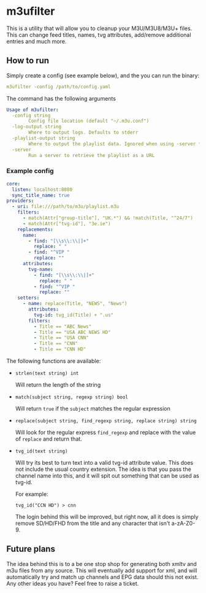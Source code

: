 # m3ufilter

This is a utility that will allow you to cleanup your M3U/M3U8/M3U+ files. This can change feed titles, names, tvg attributes, add/remove additional entries and much more.

## How to run
Simply create a config (see example below), and the you can run the binary:
```yaml
m3ufilter -config /path/to/config.yaml
```

The command has the following arguments
```yaml
Usage of m3ufilter:
  -config string
        Config file location (default "~/.m3u.conf")
  -log-output string
        Where to output logs. Defaults to stderr
  -playlist-output string
        Where to output the playlist data. Ignored when using -server flag. Defaults to stdout
  -server
        Run a server to retrieve the playlist as a URL
```

### Example config
```yaml
core:
  listen: localhost:8080
  sync_title_name: true
providers:
  - uri: file:///path/to/m3u/playlist.m3u
    filters:
      - match(Attr["group-title"], "UK.*") && !match(Title, "^24/7")
      - match(Attr["tvg-id"], "3e.ie")
    replacements:
      name:
        - find: "[\\s\\:\\|]+"
          replace: " "
        - find: "^VIP "
          replace: ""
      attributes:
        tvg-name:
          - find: "[\\s\\:\\|]+"
            replace: " "
          - find: "^VIP "
            replace: ""
    setters:
      - name: replace(Title, "NEWS", "News")
        attributes:
          tvg-id: tvg_id(Title) + ".us"
        filters:
          - Title == "ABC News"
          - Title == "USA ABC NEWS HD"
          - Title == "USA CNN"
          - Title == "CNN"
          - Title == "CNN HD"
```

The following functions are available:

- `strlen(text string) int`

    Will return the length of the string
- `match(subject string, regexp string) bool`

    Will return `true` if the `subject` matches the regular expression
- `replace(subject string, find_regexp string, replace string) string`

    Will look for the regular express `find_regexp` and replace with the value of `replace` and return that.
- `tvg_id(text string)`

    Will try its best to turn text into a valid tvg-id attribute value. This does not include the usual country extension. The idea is that you pass the channel name into this, and it will spit out something that can be used as tvg-id.

    For example:
    ```
    tvg_id("CCN HD") > cnn
    ```

    The login behind this will be improved, but right now, all it does is simply remove SD/HD/FHD from the title and any character that isn't a-zA-Z0-9.

## Future plans
The idea behind this is to a be one stop shop for generating both xmltv and m3u files from any source.
This will eventually add support for xml, and will automatically try and match up channels and EPG data should this not exist.
Any other ideas you have? Feel free to raise a ticket.

